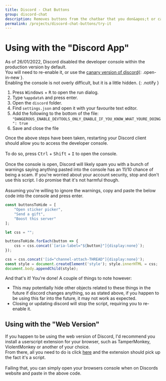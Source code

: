 ```yaml
---
title: Discord - Chat Buttons
group: discord-chat
description: Removes buttons from the chatbar that you don&apos;t or can&apos;t use, such as &quot;Gift Nitro&quot; &quot;Stickers&quot; or &quot;Boost Server&quot;.
permalink: /projects/discord-chat-buttons/try-it
---
```



# Using with the "Discord App"

As of 26/01/2022, Discord disabled the developer console within the production version by default.<br>
You will need to re-enable it, or use the [canary version of discord](https://canary.discord.com/"){: .open-in-new }.<br>
Enabling the console is not overly difficult, but it is a little hidden.
{: .notify }

<div markdown=1 class="overflow-container">

1. Press <kbd>Windows</kbd> + <kbd>R</kbd> to open the run dialog.
2. Type `%appdata%` and press enter.
3. Open the `discord` folder.
4. Find `settings.json` and open it with your favourite text editor.
5. Add the following to the bottom of the file:<br>
`"DANGEROUS_ENABLE_DEVTOOLS_ONLY_ENABLE_IF_YOU_KNOW_WHAT_YOURE_DOING": true`
6. Save and close the file

</div>

Once the above steps have been taken, restarting your Discord client should allow you to access the developer console.<br>
<br>
To do so, press <kbd>Ctrl</kbd> + <kbd>Shift</kbd> + <kbd>I</kbd> to open the console.<br>
<br>
Once the console is open, Discord will likely spam you with a bunch of warnings saying anything pasted into the console has an 11/10 chance of being a scam. If you're worried about your account security, stop and don't use this script. I do promise that it's not harmful though.<br>
<br>
Assuming you're willing to ignore the warnings, copy and paste the below code into the console and press enter.<br>

```javascript
const buttonsToHide = [
    "Open sticker picker",
    "Send a gift",
    "Boost this server"
];

let css = "";

buttonsToHide.forEach(button => {
    css = css.concat(`[aria-label="${button}"]{display:none}`);
});

css = css.concat('[id="channel-attach-THREAD"]{display:none}');
const style = document.createElement('style'); style.innerHTML = css;
document.body.appendChild(style);
```

And that's it! You're done!
A couple of things to note however:
- This may potentially hide other objects related to these things in the future if discord changes anything, so as stated above, if you happen to be using this far into the future, it may not work as expected.
- Closing or updating discord will stop the script, requiring you to re-enable it.


## Using with the "Web Version"

If you happen to be using the web version of Discord, I'd recommend you install a userscript extension for your browser, such as TamperMonkey, ViolentMonkey or another of your choice.<br>
From there, all you need to do is click <a href="https://raw.githubusercontent.com/Multarix/Discord-Remove-useless-chat-buttons/master/keepGif.user.js">here</a> and the extension should pick up the fact it's a script.<br>
<br>
Failing that, you can simply open your browsers console when on Discords website and paste in the above code.
